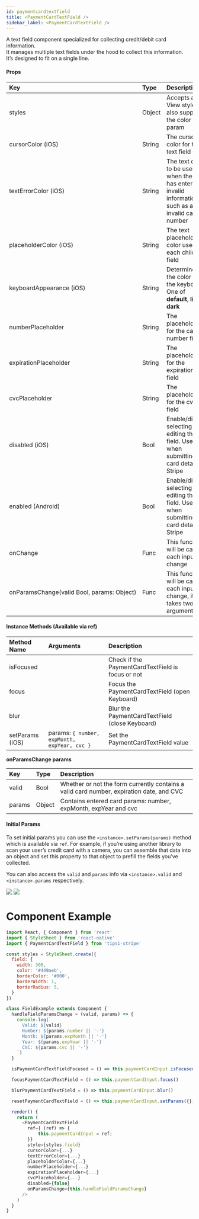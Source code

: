 ```yaml
---
id: paymentcardtextfield
title: <PaymentCardTextField />
sidebar_label: <PaymentCardTextField />
---
```


A text field component specialized for collecting credit/debit card information.  
It manages multiple text fields under the hood to collect this information.  
It’s designed to fit on a single line.

#### Props

| Key | Type | Description |
| :--- | :--- | :--- |
| styles | Object | Accepts all View styles, also supports the color param |
| cursorColor&nbsp;(iOS) | String | The cursor color for the text field |
| textErrorColor&nbsp;(iOS) | String | The text color to be used when the user has entered invalid information, such as an invalid card number |
| placeholderColor&nbsp;(iOS) | String | The text placeholder color used in each child field |
| keyboardAppearance&nbsp;(iOS) | String | Determines the color of the keyboard. One of **default**, **light**, **dark** |
| numberPlaceholder | String | The placeholder for the card number field |
| expirationPlaceholder | String | The placeholder for the expiration field |
| cvcPlaceholder | String | The placeholder for the cvc field |
| disabled&nbsp;(iOS) | Bool | Enable/disable selecting or editing the field. Useful when submitting card details to Stripe |
| enabled&nbsp;(Android) | Bool | Enable/disable selecting or editing the field. Useful when submitting card details to Stripe |
| onChange | Func | This function will be called each input change |
| onParamsChange(valid&nbsp;Bool,&nbsp;params:&nbsp;Object) | Func | This function will be called each input change, it takes two arguments |

#### Instance Methods (Available via ref)

| Method Name | Arguments | Description |
| :--- | :--- | :--- |
| isFocused |  | Check if the PaymentCardTextField is focus or not |
| focus | | Focus the PaymentCardTextField (open Keyboard) |
| blur | | Blur the PaymentCardTextField (close Keyboard) |
| setParams (iOS) | params: `{ number, expMonth, expYear, cvc }` | Set the PaymentCardTextField value |

**onParamsChange params**

| Key | Type | Description |
| :--- | :--- | :--- |
| valid | Bool | Whether or not the form currently contains a valid card number, expiration date, and CVC |
| params | Object | Contains entered card params: number, expMonth, expYear and cvc |

#### Initial Params

To set initial params you can use the `<instance>.setParams(params)` method which is available via `ref`.
For example, if you’re using another library to scan your user’s credit card with a camera, you can assemble that data into an object and set this property to that object to prefill the fields you’ve collected.

You can also access the `valid` and `params` info via `<instance>.valid` and `<instance>.params` respectively.

![](https://cloud.githubusercontent.com/assets/1177226/20276457/60680ee8-aaad-11e6-834f-007909ce6814.gif)  ![](https://cloud.githubusercontent.com/assets/1177226/20572188/82ae5bf0-b1bb-11e6-97fe-fce360208130.gif)

# <PaymentCardTextField /> Component Example

```js
import React, { Component } from 'react'
import { StyleSheet } from 'react-native'
import { PaymentCardTextField } from 'tipsi-stripe'

const styles = StyleSheet.create({
  field: {
    width: 300,
    color: '#449aeb',
    borderColor: '#000',
    borderWidth: 1,
    borderRadius: 5,
  }
})

class FieldExample extends Component {
  handleFieldParamsChange = (valid, params) => {
    console.log(`
      Valid: ${valid}
      Number: ${params.number || '-'}
      Month: ${params.expMonth || '-'}
      Year: ${params.expYear || '-'}
      CVC: ${params.cvc || '-'}
    `)
  }

  isPaymentCardTextFieldFocused = () => this.paymentCardInput.isFocused()

  focusPaymentCardTextField = () => this.paymentCardInput.focus()

  blurPaymentCardTextField = () => this.paymentCardInput.blur()

  resetPaymentCardTextField = () => this.paymentCardInput.setParams({})

  render() {
    return (
      <PaymentCardTextField
        ref={ (ref) => {
            this.paymentCardInput = ref;
        }}
        style={styles.field}
        cursorColor={...}
        textErrorColor={...}
        placeholderColor={...}
        numberPlaceholder={...}
        expirationPlaceholder={...}
        cvcPlaceholder={...}
        disabled={false}
        onParamsChange={this.handleFieldParamsChange}
      />
    )
  }
}
```
